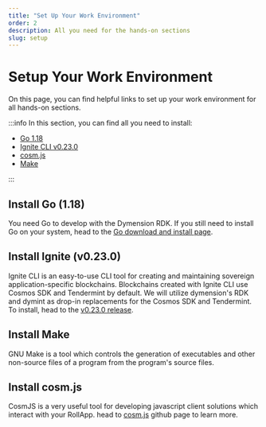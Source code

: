 ```yaml
---
title: "Set Up Your Work Environment"
order: 2
description: All you need for the hands-on sections
slug: setup
---
```


# Setup Your Work Environment

On this page, you can find helpful links to set up your work environment for all hands-on sections.

:::info In this section, you can find all you need to install:

-   [Go 1.18](https://go.dev/)
-   [Ignite CLI v0.23.0](https://github.com/ignite/cli/releases/tag/v0.23.0)
-   [cosm.js](https://github.com/cosmos/cosmjs)
-   [Make](https://www.gnu.org/software/make/)

:::

## Install Go (1.18)

You need Go to develop with the Dymension RDK. If you still need to install Go on your system, head to the [Go download and install page](https://go.dev/doc/install).

## Install Ignite (v0.23.0)

Ignite CLI is an easy-to-use CLI tool for creating and maintaining sovereign application-specific blockchains. Blockchains created with Ignite CLI use Cosmos SDK and Tendermint by default. We will utilize dymension's RDK and dymint as drop-in replacements for the Cosmos SDK and Tendermint. To install, head to the [v0.23.0 release](https://github.com/ignite/cli/releases/tag/v0.23.0).

## Install Make

GNU Make is a tool which controls the generation of executables and other non-source files of a program from the program's source files.

## Install cosm.js

CosmJS is a very useful tool for developing javascript client solutions which interact with your RollApp. head to [cosm.js](https://github.com/cosmos/cosmjs) github page to learn more.
